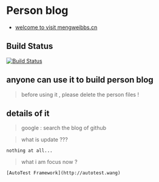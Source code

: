 # Person blog 

* [welcome to visit mengweibbs.cn ](https://tsbxmw.github.io)

## Build Status

[![Build Status](https://travis-ci.org/tsbxmw/tsbxmw.github.io.svg?branch=master)](https://travis-ci.org/tsbxmw/tsbxmw.github.io)


## anyone can use it to build person blog

> before using it , please delete the person files !

## details of it 

> google : search the blog of github 


> what is update ??? 

    nothing at all...
	
> what i am focus now ?

	[AutoTest Framework](http://autotest.wang)

